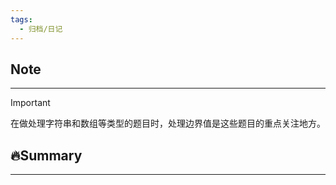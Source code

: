 ```yaml
---
tags:
  - 归档/日记
---
```


## Note

---

> [!Important]

在做处理字符串和数组等类型的题目时，处理边界值是这些题目的重点关注地方。

## 🔥Summary

---
